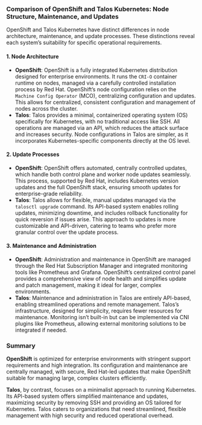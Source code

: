 ### Comparison of OpenShift and Talos Kubernetes: Node Structure, Maintenance, and Updates

OpenShift and Talos Kubernetes have distinct differences in node architecture, maintenance, and update processes. These distinctions reveal each system’s suitability for specific operational requirements.

#### 1. **Node Architecture**
- **OpenShift**: OpenShift is a fully integrated Kubernetes distribution designed for enterprise environments. It runs the `CRI-O` container runtime on nodes, managed via a carefully controlled installation process by Red Hat. OpenShift’s node configuration relies on the `Machine Config Operator` (MCO), centralizing configuration and updates. This allows for centralized, consistent configuration and management of nodes across the cluster.
- **Talos**: Talos provides a minimal, containerized operating system (OS) specifically for Kubernetes, with no traditional access like SSH. All operations are managed via an API, which reduces the attack surface and increases security. Node configurations in Talos are simpler, as it incorporates Kubernetes-specific components directly at the OS level.

#### 2. **Update Processes**
- **OpenShift**: OpenShift offers automated, centrally controlled updates, which handle both control plane and worker node updates seamlessly. This process, supported by Red Hat, includes Kubernetes version updates and the full OpenShift stack, ensuring smooth updates for enterprise-grade reliability.
- **Talos**: Talos allows for flexible, manual updates managed via the `talosctl upgrade` command. Its API-based system enables rolling updates, minimizing downtime, and includes rollback functionality for quick reversion if issues arise. This approach to updates is more customizable and API-driven, catering to teams who prefer more granular control over the update process.

#### 3. **Maintenance and Administration**
- **OpenShift**: Administration and maintenance in OpenShift are managed through the Red Hat Subscription Manager and integrated monitoring tools like Prometheus and Grafana. OpenShift’s centralized control panel provides a comprehensive view of node health and simplifies update and patch management, making it ideal for larger, complex environments.
- **Talos**: Maintenance and administration in Talos are entirely API-based, enabling streamlined operations and remote management. Talos’s infrastructure, designed for simplicity, requires fewer resources for maintenance. Monitoring isn’t built-in but can be implemented via CNI plugins like Prometheus, allowing external monitoring solutions to be integrated if needed.

### Summary
**OpenShift** is optimized for enterprise environments with stringent support requirements and high integration. Its configuration and maintenance are centrally managed, with secure, Red Hat-led updates that make OpenShift suitable for managing large, complex clusters efficiently.

**Talos**, by contrast, focuses on a minimalist approach to running Kubernetes. Its API-based system offers simplified maintenance and updates, maximizing security by removing SSH and providing an OS tailored for Kubernetes. Talos caters to organizations that need streamlined, flexible management with high security and reduced operational overhead.